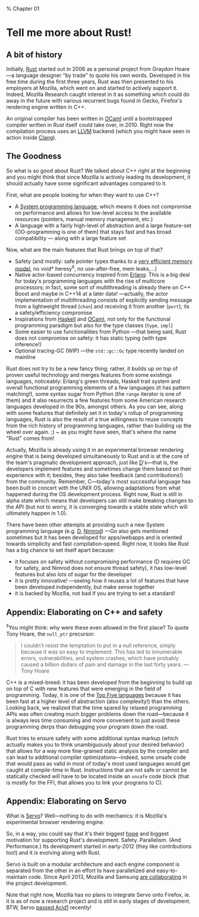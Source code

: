 % Chapter 01

Tell me more about Rust!
========================

A bit of history
----------------

Initially, [Rust] started out in 2006 as a personal project from Graydon Hoare&mdash;a language designer "by trade" to quote his own words. Developed in his free time during the first three years, Rust was then presented to his employers at Mozilla, which went on and started to actively support it. Indeed, Mozilla Research caught interest in it as something which could do away in the future with various recurrent bugs found in Gecko, Firefox's rendering engine written in C++.

An original compiler has been written in [OCaml] until a bootstrapped compiler written in Rust itself could take over, in 2010. Right now the compilation process uses an [LLVM] backend (which you might have seen in action inside [Clang]).

The Goodness
------------

So what is so good about Rust? We talked about C++ right at the beginning and you might think that since Mozilla is actively leading its development, it should actually have some significant advantages compared to it.

First, what are people looking for when they want to use C++?

- A [System programming language], which means it does not compromise on performance and allows for low-level access to the available resources (pointers, manual memory management, etc.)
- A language with a fairly high-level of abstraction and a large feature-set (OO-programming is one of them) that stays fast and has broad compatibility &mdash; along with a large feature set

Now, what are the main features that Rust brings on top of that?

- Safety (and mostly: safe pointer types thanks to a [very efficient memory model], no void* heresy<sup>&loz;</sup>, no use-after-free, mem leaks,...)
- Native actor-based concurrency inspired from [Erlang]. This is a big deal for today's programming languages with the rise of multicore processors; in fact, some sort of multithreading is already there on C++ Boost and maybe in C++14 at a later date! &mdash;actually, the actor implementation of multithreading consists of explicitly sending message from a lightweight thread (`chan`) and receiving it from another (`port`); its a safety/efficiency compromise
- Inspirations from [Haskell] and [OCaml], not only for the functional programming paradigm but also for the type classes (`type`, `impl`)
- Some easier to use functionalities from Python &mdash;that being said, Rust does not compromise on safety: it has static typing (with type inference!)
- Optional tracing-GC (WIP) &mdash;the `std::gc::Gc` type recently landed on mainline

Rust does not try to be a new fancy thing; rather, it builds up on top of proven useful technology and merges features from some existings languages, noticeably: Erlang's green threads, Haskell trait system and overall functional programming elements of a few languages (it has pattern matching!), some syntax sugar from Python (the `range` iterator is one of them) and it also resurrects a few features from some American research languages developed in the 90s, amongst others.
As you can see, along with some features that definitely set it in today's rollup of programming languages, Rust is also the result of a true willingness to reuse concepts from the rich history of programming languages, rather than building up the wheel over again. ;) ~ as you might have seen, that's where the name "Rust" comes from!

Actually, Mozilla is already using it in an experimental browser rendering engine that is being developed simultaneously to Rust and is at the core of the team's pragmatic development approach, just like [D]'s&mdash;that is, the developers implement features and sometimes change them based on their experience with it; besides, they also take feedback (and contributions!) from the community.
Remember, C&mdash;today's most successful language has been built in concert with the UNIX OS, allowing adaptations from what happened during the OS development process. Right now, Rust is still in alpha state which means that developers can still make breaking changes to the API (but not to worry, it is converging towards a stable state which will ultimately happen in 1.0).

There have been other attempts at providing such a new System programming language (e.g. [D], [Nimrod]) &mdash;Go also gets mentioned sometimes but it has been developed for apps/webapps and is oriented towards simplicity and fast compilation-speed.
Right now, it looks like Rust has a big chance to set itself apart because:

- it focuses on safety without compromising performance (D requires GC for safety, and Nimrod does not ensure thread safety), it has low-level features but also lots of sugar for the developer
- it is pretty innovative! &mdash;seeing how it reuses a lot of features that have been developed independently, but make sense together
- it is backed by Mozilla, not bad if you are trying to set a standard!

Appendix: Elaborating on C++ and safety
---------------------------------------

<sup>&loz;</sup>You might think: why were these even allowed in the first place? To quote Tony Hoare, the `null_ptr` precursor:

> I couldn't resist the temptation to put in a null reference, simply because it was so easy to implement. This has led to innumerable errors, vulnerabilities, and system crashes, which have probably caused a billion dollars of pain and damage in the last forty years.
> &mdash; Tony Hoare

C++ is a mixed-breed: it has been developed from the beginning to build up on top of C with new features that were emerging in the field of programming. Today, it is one of the [Top Five languages] because it has been fast at a higher level of abstraction (also complexity!) than the others.
Looking back, we realized that the time spared by relaxed programming APIs was often creating much bigger problems down the road&mdash;because it is always less time consuming and more convenient to just avoid these programming derps than debugging your program down the road.

Rust tries to ensure safety with some additional syntax markup (which actually makes you to think unambiguously about your desired behavior) that allows for a way more fine-grained static analysis by the compiler and can lead to additional compiler optimizations&mdash;indeed, some unsafe code that would pass as valid in most of today's most used languages would get caught at compile-time in Rust. Instructions that are not safe or cannot be statically checked will have to be located inside an `unsafe` code block (that is mostly for the FFI, that allows you to link your programs to C).

Appendix: Elaborating on Servo
------------------------------

What is [Servo](https://github.com/mozilla/servo)? Well&mdash;nothing to do with mechanics: it is Mozilla's experimental browser rendering engine.

So, in a way, you could say that it's their biggest [hope](http://people.mozilla.org/~roc/Samsung/MozillaRustAndServo.pdf#10) and biggest motivation for supporting Rust's development. Safety. Parallelism. (And Performance.)
Its development started in early-2012 (they like contributions too!) and it is evolving along with Rust.

Servo is built on a modular architecture and each engine component is separated from the other in an effort to have parallelized and easy-to-maintain code. Since April 2013, Mozilla and Samsung [are collaborating](https://blog.mozilla.org/blog/2013/04/03/mozilla-and-samsung-collaborate-on-next-generation-web-browser-engine/) in the project development.

Note that right now, Mozilla has no plans to integrate Servo onto Firefox, ie. it is as of now a research project and is still in early stages of development. BTW, Servo [passed Acid1](https://github.com/mozilla/servo/wiki/Acid-test-features) recently!

[Rust]: http://www.rust-lang.org/
[Mozilla Research]: http://www.mozilla.org/en-US/research/projects/
[OCaml]: http://caml.inria.fr/ocaml/index.fr.html
[LLVM]: http://llvm.org/
[Clang]: http://clang.llvm.org/
[System programming language]: http://en.wikipedia.org/wiki/System_programming_language
[very efficient memory model]: http://static.rust-lang.org/doc/master/tutorial.html#boxes
[Erlang]: http://www.erlang.org/
[Haskell]: http://www.haskell.org/
[D]: http://dlang.org/
[Nimrod]: http://nimrod-lang.org/
[Go]: http://golang.org/
[Top Five languages]: http://www.tiobe.com/index.php/content/paperinfo/tpci/index.html
